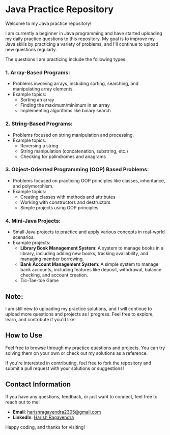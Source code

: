 # Java Practice Repository

Welcome to my Java practice repository!

I am currently a beginner in Java programming and have started uploading my daily practice questions to this repository. My goal is to improve my Java skills by practicing a variety of problems, and I'll continue to upload new questions regularly.

The questions I am practicing include the following types:

### 1. **Array-Based Programs**:
   - Problems involving arrays, including sorting, searching, and manipulating array elements.
   - Example topics: 
     - Sorting an array
     - Finding the maximum/minimum in an array
     - Implementing algorithms like binary search

### 2. **String-Based Programs**:
   - Problems focused on string manipulation and processing.
   - Example topics: 
     - Reversing a string
     - String manipulation (concatenation, substring, etc.)
     - Checking for palindromes and anagrams

### 3. **Object-Oriented Programming (OOP) Based Problems**:
   - Problems focused on practicing OOP principles like classes, inheritance, and polymorphism.
   - Example topics:
     - Creating classes with methods and attributes
     - Working with constructors and destructors
     - Simple projects using OOP principles

### 4. **Mini-Java Projects**:
   - Small Java projects to practice and apply various concepts in real-world scenarios.
   - Example projects:
     - **Library Book Management System**: A system to manage books in a library, including adding new books, tracking availability, and managing member borrowing.
     - **Bank Account Management System**: A simple system to manage bank accounts, including features like deposit, withdrawal, balance checking, and account creation.
     - Tic-Tae-toe Game

## Note:
I am still new to uploading my practice solutions, and I will continue to upload more questions and projects as I progress. Feel free to explore, learn, and contribute if you'd like!

## How to Use

Feel free to browse through my practice questions and projects. You can try solving them on your own or check out my solutions as a reference.

If you're interested in contributing, feel free to fork the repository and submit a pull request with your solutions or suggestions!

## Contact Information

If you have any questions, feedback, or just want to connect, feel free to reach out to me!

- **Email**: [harishragavendra2305@gmail.com](mailto:harishragavendra2305@gmail.com)
- **LinkedIn**: [Harish Ragavendra](https://www.linkedin.com/in/harishragavendra23)

Happy coding, and thanks for visiting!
